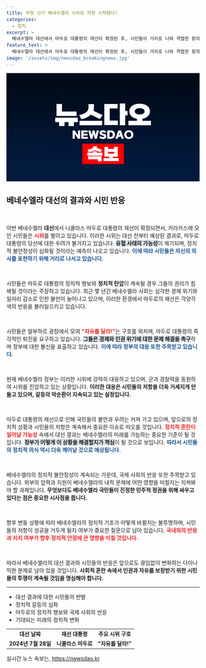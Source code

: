 ```yaml
---
title: 부정 선거 베네수엘라 시위로 저항 시작됐다!
categories:
  - 정치
excerpt: >
  베네수엘라 대선에서 마두로 대통령의 재선이 확정된 후, 시민들이 거리로 나와 격렬한 항의 시위를 벌이고 있다. 유혈 사태 우려가 높아지는 가운데, 카라카스의 긴박한 상황을 전한다! 클릭하여 자세한 상황을 확인하세요!
feature_text: >
  베네수엘라 대선에서 마두로 대통령의 재선이 확정된 후, 시민들이 거리로 나와 격렬한 항의 시위를 벌이고 있다. 유혈 사태 우려가 높아지는 가운데, 카라카스의 긴박한 상황을 전한다! 클릭하여 자세한 상황을 확인하세요!
image: '/assets/img/newsdao_breakingnews.jpg'
---
```


<p><img src="/assets/img/newsdao_breakingnews.jpg" alt="pcversion 속보" /></p>

<h2 data-ke-size="size26">베네수엘라 대선의 결과와 시민 반응</h2>

<p data-ke-size="size16">&nbsp;</p>

<p>이번 베네수엘라 <b>대선</b>에서 니콜라스 마두로 대통령의 재선이 확정되면서, 카라카스에 모인 시민들은 <b><span style="color: #ee2323;">시위</span></b>를 벌이고 있습니다. 이러한 시위는 대선 전부터 예상된 결과로, 마두로 대통령의 당선에 대한 우려가 불거지고 있습니다. <b><span style="background-color: #21538527;">유혈 사태의 가능성</span></b>이 제기되며, 정치적 불안정성이 심화될 것이라는 예측이 나오고 있습니다. <b><span style="color: #1a5490;">이에 따라 시민들은 자신의 의사를 표현하기 위해 거리로 나서고 있습니다.</span></b></p>

<p data-ke-size="size16">&nbsp;</p>

<p>시민들은 마두로 대통령의 정치적 행보와 <b>정치적 탄압</b>이 계속될 경우 그들의 권리가 침해될 것이라는 주장하고 있습니다. 최근 몇 년간 베네수엘라 사회는 심각한 경제 위기와 일자리 감소로 인한 불만이 늘어나고 있으며, 이러한 환경에서 마두로의 재선은 각양각색의 반응을 불러일으키고 있습니다.</p>

<p data-ke-size="size16">&nbsp;</p>

<p>시민들은 알부하르 광장에서 모여 <b><span style="color: #ee2323;">"자유를 달라!"</span></b>는 구호를 외치며, 마두로 대통령의 즉각적인 퇴진을 요구하고 있습니다. <b><span style="background-color: #21538527;">그들은 경제와 인권 위기에 대한 문제 해결을 촉구</span></b>하며 정부에 대한 불신을 표출하고 있습니다. <b><span style="color: #1a5490;">이에 따라 정부의 대응 또한 주목받고 있습니다.</span></b></p>

<p data-ke-size="size16">&nbsp;</p>

<p>현재 베네수엘라 정부는 이러한 시위에 강력히 대응하고 있으며, 군과 경찰력을 동원하여 시위를 진압하고 있는 상황입니다. <b>이러한 대응은 시민들의 저항을 더욱 거세지게 만들고 있으며, 갈등의 악순환이 지속되고 있는 실정입니다.</b></p>

<p data-ke-size="size16">&nbsp;</p>

<p>마두로 대통령의 재선으로 인해 국민들의 불안과 우려는 커져 가고 있으며, 앞으로의 정치적 상황과 시민들의 저항은 계속해서 중요한 이슈로 떠오를 것입니다. <b><span style="color: #ee2323;">정치적 혼란이 일어날 가능성</span></b> 속에서 대선 결과는 베네수엘라의 미래를 가늠하는 중요한 기준이 될 것입니다. <b><span style="background-color: #21538527;">정부가 어떻게 이 상황을 해결할지가 핵심</span></b>이 될 것으로 보입니다. <b><span style="color: #1a5490;">따라서 시민들의 정치적 의식 역시 더욱 깨어날 것으로 예상됩니다.</span></b></p>

<p data-ke-size="size16">&nbsp;</p>

<p>베네수엘라의 정치적 불안정성이 계속되는 가운데, 국제 사회의 반응 또한 주목받고 있습니다. 외부의 압력과 지원이 베네수엘라의 내적 문제에 어떤 영향을 미칠지는 지켜봐야 할 과제입니다. <b>무엇보다도 베네수엘라 국민들이 진정한 민주적 정권을 위해 싸우고 있다는 점은 중요한 시사점을 줍니다.</b> </p>

<p data-ke-size="size16">&nbsp;</p>

<p>향후 변동 상황에 따라 베네수엘라의 정치적 기조가 어떻게 바뀔지는 불투명하며, 시민들의 저항이 성공을 거두게 될지 여부가 중요한 질문으로 남아 있습니다. <b><span style="color: #ee2323;">국내외의 반응과 지지 여부가 향후 정치적 안정에 큰 영향을 미칠 것입니다.</span></b> </p>

<p data-ke-size="size16">&nbsp;</p>

<p>따라서 베네수엘라의 대선 결과와 시민들의 반응은 앞으로도 끊임없이 변화하는 다이나믹한 문제로 남아 있을 것입니다. <b>사회적 혼란 속에서 인권과 자유를 보장받기 위한 시민들의 투쟁이 계속될 것임을 명심해야 합니다.</b> </p>

<hr />

<ul>
  <li>대선 결과에 대한 시민들의 반발</li>
  <li>정치적 갈등의 심화</li>
  <li>마두로의 정치적 행보와 국제 사회의 반응</li>
  <li>기대되는 미래의 정치적 변화</li>
</ul>

<table style="width: 100%; border-collapse: collapse;">
  <tr>
    <td style="text-align: center; height: 17px;"><b>대선 날짜</b></td>
    <td style="text-align: center; height: 17px;"><b>재선 대통령</b></td>
    <td style="text-align: center; height: 17px;"><b>주요 시위 구호</b></td>
  </tr>
  <tr>
    <td style="text-align: center; height: 17px;"><b>2024년 7월 28일</b></td>
    <td style="text-align: center; height: 17px;"><b>니콜라스 마두로</b></td>
    <td style="text-align: center; height: 17px;"><b>"자유를 달라!”</b></td>
  </tr>
</table>
실시간 뉴스 속보는, <a href="https://newsdao.kr" rel="dofollow">https://newsdao.kr</a>



